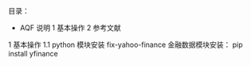 目录：
+ AQF 说明
    1 基本操作
    2 参考文献

1 基本操作
1.1 python 模块安装
fix-yahoo-finance 金融数据模块安装： pip install yfinance
